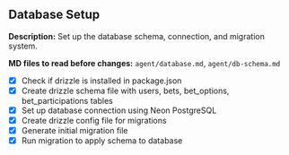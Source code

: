 ## Database Setup

**Description:** Set up the database schema, connection, and migration system.

**MD files to read before changes:** `agent/database.md`, `agent/db-schema.md`

- [x] Check if drizzle is installed in package.json
- [x] Create drizzle schema file with users, bets, bet_options, bet_participations tables
- [x] Set up database connection using Neon PostgreSQL
- [x] Create drizzle config file for migrations
- [x] Generate initial migration file
- [x] Run migration to apply schema to database
